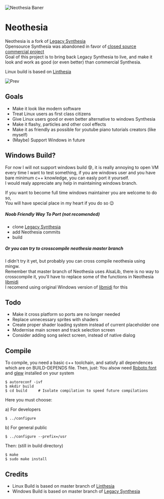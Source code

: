 ![Neothesia Baner](https://i.imgur.com/3uiwId8.png)
# Neothesia
Neothesia is a fork of [Legacy Synthesia](https://github.com/johndpope/pianogame)  
Opensource Synthesia was abandoned in favor of [closed source commercial project](https://www.synthesiagame.com/)  
Goal of this project is to bring back Legacy Synthesia to live, and make it look and work as good (or even better) than commercial Synthesia.

Linux build is based on [Linthesia](https://github.com/linthesia/linthesia)

![Prev](https://i.imgur.com/ljz6kjF.png)

## Goals
* Make it look like modern software
* Treat Linux users as first class citizens
* Give Linux users good or even better alternative to windows Synthesia
* Make it flashy, particles and other cool effects
* Make it as friendly as possible for youtube piano tutorials creators (like myself)
* (Maybe) Support Windows in future

## Windows Build?
For now I will not support windows build 😰, it is really annoying to open VM every time I want to test something, if you are windows user and you have bare minimum c++ knowledge, you can easly port it yourself.   
I would realy appreciate any help in maintaining windows branch. 

If you want to become full time windows maintainer you are welcome to do so,  
You will have special place in my heart if you do so 😉

##### Noob Friendly Way To Port (not recomended)
* clone [Legacy Synthesia](https://github.com/johndpope/pianogame)
* add Neothesia commits
* build
##### Or you can try to crosscompile neothesia master branch
I didn't try it yet, but probably you can cross compile neothesia using mingw.  
Remember that master branch of Neothesia uses AlsaLib, there is no way to crosscompile it, you'll have to replace some of the functions in Neothesia [libmidi](https://github.com/PolyMagic/Neothesia/tree/master/src/libmidi)  
I recomend using original Windows version of [libmidi](https://github.com/johndpope/pianogame/tree/master/src/libmidi) for this

## Todo
* Make it cross platform so ports are no longer needed
* Replace unnecessary sprites with shaders
* Create proper shader loading system instead of current placeholder one
* Modernise main screen and track selection screen
* Consider adding song select screen, instead of native dialog

## Compile

To compile, you need a basic c++ toolchain, and satisfy all dependences which are on BUILD-DEPENDS file. Then, just:
You alsow need [Roboto font](https://www.archlinux.org/packages/community/any/ttf-roboto/) and [glew](https://www.archlinux.org/packages/extra/x86_64/glew/) installed on your system

    $ autoreconf -ivf
    $ mkdir build
    $ cd build     # Isolate compilation to speed future compilations
    
Here you must choose:

 a) For developers
 
    $ ../configure
 b) For general public

    $ ../configure --prefix=/usr

Then: (still in build directory)

    $ make
    $ sudo make install

## Credits
* Linux Build is based on master branch of [Linthesia](https://github.com/linthesia/linthesia)
* Windows Build is based on master branch of [Legacy Synthesia](https://github.com/johndpope/pianogame)

